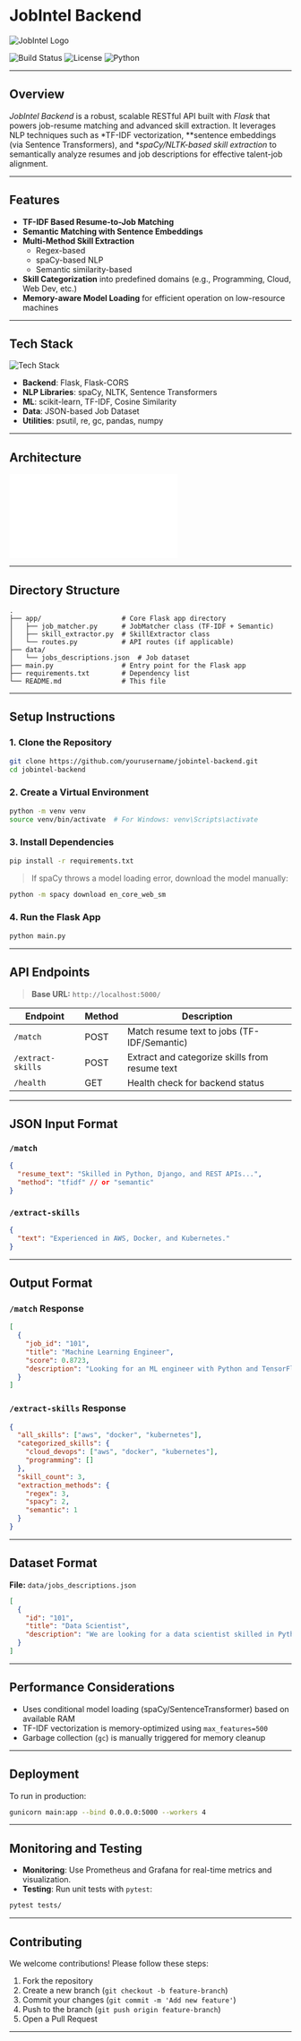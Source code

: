 # JobIntel Backend

![JobIntel Logo](JobIntel-AI/public/brain.png)  

![Build Status](https://img.shields.io/badge/build-passing-brightgreen) ![License](https://img.shields.io/badge/license-MIT-blue) ![Python](https://img.shields.io/badge/python-3.8%2B-blue)

---

## Overview

*JobIntel Backend* is a robust, scalable RESTful API built with *Flask* that powers job-resume matching and advanced skill extraction. It leverages NLP techniques such as *TF-IDF vectorization, **sentence embeddings (via Sentence Transformers), and **spaCy/NLTK-based skill extraction* to semantically analyze resumes and job descriptions for effective talent-job alignment.

---

## Features

- **TF-IDF Based Resume-to-Job Matching**
- **Semantic Matching with Sentence Embeddings**
- **Multi-Method Skill Extraction**
  - Regex-based
  - spaCy-based NLP
  - Semantic similarity-based
- **Skill Categorization** into predefined domains (e.g., Programming, Cloud, Web Dev, etc.)
- **Memory-aware Model Loading** for efficient operation on low-resource machines

---

## Tech Stack

![Tech Stack](https://via.placeholder.com/728x200.png?text=Tech+Stack+Icons)

- **Backend**: Flask, Flask-CORS
- **NLP Libraries**: spaCy, NLTK, Sentence Transformers
- **ML**: scikit-learn, TF-IDF, Cosine Similarity
- **Data**: JSON-based Job Dataset
- **Utilities**: psutil, re, gc, pandas, numpy

---

## Architecture

![Architecture Diagram](architecture_diagram.mmd)

---

## Directory Structure

```plaintext
.
├── app/                    # Core Flask app directory
│   ├── job_matcher.py      # JobMatcher class (TF-IDF + Semantic)
│   ├── skill_extractor.py  # SkillExtractor class
│   └── routes.py           # API routes (if applicable)
├── data/
│   └── jobs_descriptions.json  # Job dataset
├── main.py                 # Entry point for the Flask app
├── requirements.txt        # Dependency list
└── README.md               # This file
```

---

## Setup Instructions

### 1. Clone the Repository

```bash
git clone https://github.com/yourusername/jobintel-backend.git
cd jobintel-backend
```

### 2. Create a Virtual Environment

```bash
python -m venv venv
source venv/bin/activate  # For Windows: venv\Scripts\activate
```

### 3. Install Dependencies

```bash
pip install -r requirements.txt
```

> If spaCy throws a model loading error, download the model manually:

```bash
python -m spacy download en_core_web_sm
```

### 4. Run the Flask App

```bash
python main.py
```

---

## API Endpoints

> **Base URL:** `http://localhost:5000/`

| Endpoint           | Method | Description                                      |
|--------------------|--------|--------------------------------------------------|
| `/match`           | POST   | Match resume text to jobs (TF-IDF/Semantic)     |
| `/extract-skills`  | POST   | Extract and categorize skills from resume text  |
| `/health`          | GET    | Health check for backend status                 |

---

## JSON Input Format

### `/match`

```json
{
  "resume_text": "Skilled in Python, Django, and REST APIs...",
  "method": "tfidf" // or "semantic"
}
```

### `/extract-skills`

```json
{
  "text": "Experienced in AWS, Docker, and Kubernetes."
}
```

---

## Output Format

### `/match` Response

```json
[
  {
    "job_id": "101",
    "title": "Machine Learning Engineer",
    "score": 0.8723,
    "description": "Looking for an ML engineer with Python and TensorFlow..."
  }
]
```

### `/extract-skills` Response

```json
{
  "all_skills": ["aws", "docker", "kubernetes"],
  "categorized_skills": {
    "cloud_devops": ["aws", "docker", "kubernetes"],
    "programming": []
  },
  "skill_count": 3,
  "extraction_methods": {
    "regex": 3,
    "spacy": 2,
    "semantic": 1
  }
}
```

---

## Dataset Format

**File:** `data/jobs_descriptions.json`

```json
[
  {
    "id": "101",
    "title": "Data Scientist",
    "description": "We are looking for a data scientist skilled in Python, Pandas..."
  }
]
```

---

## Performance Considerations

- Uses conditional model loading (spaCy/SentenceTransformer) based on available RAM
- TF-IDF vectorization is memory-optimized using `max_features=500`
- Garbage collection (`gc`) is manually triggered for memory cleanup

---

## Deployment

To run in production:

```bash
gunicorn main:app --bind 0.0.0.0:5000 --workers 4
```

---

## Monitoring and Testing

- **Monitoring**: Use Prometheus and Grafana for real-time metrics and visualization.
- **Testing**: Run unit tests with `pytest`:

```bash
pytest tests/
```

---

## Contributing

We welcome contributions! Please follow these steps:

1. Fork the repository
2. Create a new branch (`git checkout -b feature-branch`)
3. Commit your changes (`git commit -m 'Add new feature'`)
4. Push to the branch (`git push origin feature-branch`)
5. Open a Pull Request

---
